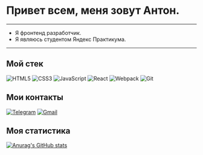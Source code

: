 # Привет всем, меня зовут Антон.

---

* Я фронтенд разработчик.
* Я являюсь студентом Яндекс Практикума.

---
## **Мой стек**

![HTML5](https://img.shields.io/badge/html5-%23E34F26.svg?style=for-the-badge&logo=html5&logoColor=white)
![CSS3](https://img.shields.io/badge/css3-%231572B6.svg?style=for-the-badge&logo=css3&logoColor=white)
![JavaScript](https://img.shields.io/badge/javascript-%23323330.svg?style=for-the-badge&logo=javascript&logoColor=%23F7DF1E)
![React](https://img.shields.io/badge/react-%2320232a.svg?style=for-the-badge&logo=react&logoColor=%2361DAFB)
![Webpack](https://img.shields.io/badge/webpack-%238DD6F9.svg?style=for-the-badge&logo=webpack&logoColor=black)
![Git](https://img.shields.io/badge/git-%23F05033.svg?style=for-the-badge&logo=git&logoColor=white)

## **Мои контакты**

[![Telegram](https://img.shields.io/badge/Telegram-2CA5E0?style=for-the-badge&logo=telegram&logoColor=white)](https://t.me/tonnyprokhorov)
[![Gmail](https://img.shields.io/badge/Gmail-D14836?style=for-the-badge&logo=gmail&logoColor=white)](mailto:varpmen@gmail.com)

## **Моя статистика**

[![Anurag's GitHub stats](https://github-readme-stats.vercel.app/api?username=varpmen)](https://github.com/anuraghazra/github-readme-stats)
